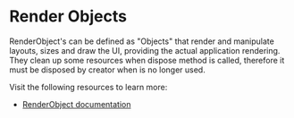 # Render Objects

RenderObject's can be defined as "Objects" that render and manipulate layouts, sizes and draw the UI, providing the actual application rendering. They clean up some resources when dispose method is called, therefore it must be disposed by creator when is no longer used.

Visit the following resources to learn more:

- [RenderObject documentation](https://api.flutter.dev/flutter/rendering/RenderObject-class.html)
